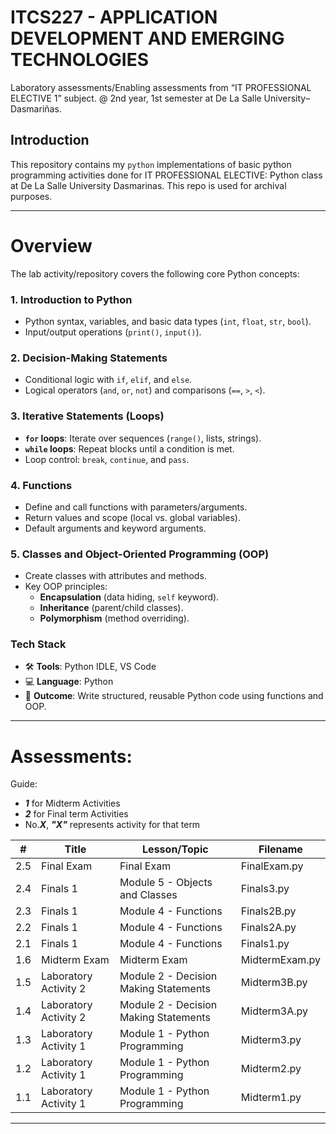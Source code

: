 # ITCS227 - APPLICATION DEVELOPMENT AND EMERGING TECHNOLOGIES
Laboratory assessments/Enabling assessments from “IT PROFESSIONAL ELECTIVE 1” subject. @ 2nd year, 1st semester at De La Salle University–Dasmariñas.

## Introduction
This repository contains my `python` implementations of basic python programming activities done for IT PROFESSIONAL ELECTIVE: Python class at De La Salle University Dasmarinas. This repo is used for archival purposes.

---  

# **Overview**  
The lab activity/repository covers the following core Python concepts:  

### **1. Introduction to Python**  
- Python syntax, variables, and basic data types (`int`, `float`, `str`, `bool`).  
- Input/output operations (`print()`, `input()`).  

### **2. Decision-Making Statements**  
- Conditional logic with `if`, `elif`, and `else`.  
- Logical operators (`and`, `or`, `not`) and comparisons (`==`, `>`, `<`).  

### **3. Iterative Statements (Loops)**  
- **`for` loops**: Iterate over sequences (`range()`, lists, strings).  
- **`while` loops**: Repeat blocks until a condition is met.  
- Loop control: `break`, `continue`, and `pass`.  

### **4. Functions**  
- Define and call functions with parameters/arguments.  
- Return values and scope (local vs. global variables).  
- Default arguments and keyword arguments.  

### **5. Classes and Object-Oriented Programming (OOP)**  
- Create classes with attributes and methods.  
- Key OOP principles:  
  - **Encapsulation** (data hiding, `self` keyword).  
  - **Inheritance** (parent/child classes).  
  - **Polymorphism** (method overriding).  

### **Tech Stack**  
- 🛠️ **Tools**: Python IDLE, VS Code  
- 💻 **Language**: Python  
- 🎯 **Outcome**: Write structured, reusable Python code using functions and OOP.  

---

# Assessments:
Guide: 
- ***1*** for Midterm Activities
- ***2*** for Final term Activities
- No.***X***, ***"X"*** represents activity for that term

| #  | Title                                   | Lesson/Topic                      | Filename |
|----|-----------------------------------------|------------------------------------|----------|
| 2.5 | Final Exam                      | Final Exam  | FinalExam.py     |
| 2.4 | Finals 1                        | Module 5 - Objects and Classes  | Finals3.py     |
| 2.3 | Finals 1                        | Module 4 - Functions  | Finals2B.py     |
| 2.2 | Finals 1                        | Module 4 - Functions  | Finals2A.py     |
| 2.1 | Finals 1                        | Module 4 - Functions  | Finals1.py     |
| 1.6 | Midterm Exam                    | Midterm Exam | MidtermExam.py     |
| 1.5 | Laboratory Activity 2           | Module 2 - Decision Making Statements | Midterm3B.py     |
| 1.4 | Laboratory Activity 2           | Module 2 - Decision Making Statements | Midterm3A.py     |
| 1.3 | Laboratory Activity 1           | Module 1 - Python Programming | Midterm3.py     |
| 1.2 | Laboratory Activity 1           | Module 1 - Python Programming | Midterm2.py     |
| 1.1 | Laboratory Activity 1           | Module 1 - Python Programming | Midterm1.py     |

---


